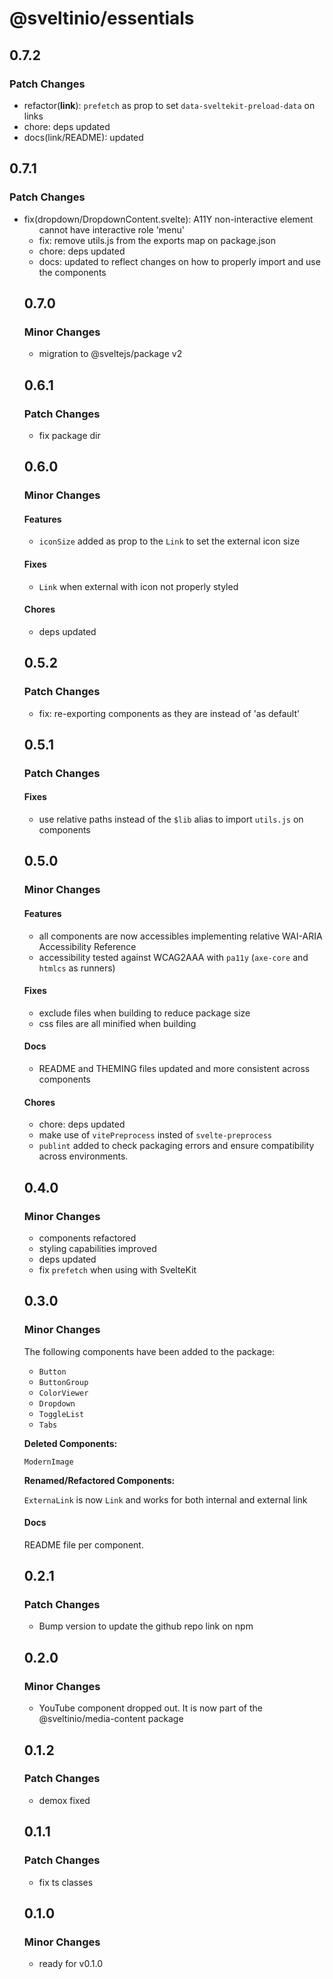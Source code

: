 # @sveltinio/essentials

## 0.7.2

### Patch Changes

- refactor(**link**): `prefetch` as prop to set `data-sveltekit-preload-data` on links
- chore: deps updated
- docs(link/README): updated

## 0.7.1

### Patch Changes

- fix(dropdown/DropdownContent.svelte): A11Y non-interactive element <ul> cannot have interactive role 'menu'
- fix: remove utils.js from the exports map on package.json
- chore: deps updated
- docs: updated to reflect changes on how to properly import and use the components

## 0.7.0

### Minor Changes

- migration to @sveltejs/package v2

## 0.6.1

### Patch Changes

- fix package dir

## 0.6.0

### Minor Changes

#### Features

- `iconSize` added as prop to the `Link` to set the external icon size

#### Fixes

- `Link` when external with icon not properly styled

#### Chores

- deps updated

## 0.5.2

### Patch Changes

- fix: re-exporting components as they are instead of 'as default'

## 0.5.1

### Patch Changes

#### Fixes

- use relative paths instead of the `$lib` alias to import `utils.js` on components

## 0.5.0

### Minor Changes

#### Features

- all components are now accessibles implementing relative WAI-ARIA Accessibility Reference
- accessibility tested against WCAG2AAA with `pa11y` (`axe-core` and `htmlcs` as runners)

#### Fixes

- exclude files when building to reduce package size
- css files are all minified when building

#### Docs

- README and THEMING files updated and more consistent across components

#### Chores

- chore: deps updated
- make use of `vitePreprocess` insted of `svelte-preprocess`
- `publint` added to check packaging errors and ensure compatibility across environments.

## 0.4.0

### Minor Changes

- components refactored
- styling capabilities improved
- deps updated
- fix `prefetch` when using with SvelteKit

## 0.3.0

### Minor Changes

The following components have been added to the package:

- `Button`
- `ButtonGroup`
- `ColorViewer`
- `Dropdown`
- `ToggleList`
- `Tabs`

**Deleted Components:**

`ModernImage`

**Renamed/Refactored Components:**

`ExternaLink` is now `Link` and works for both internal and external link

#### Docs

README file per component.

## 0.2.1

### Patch Changes

- Bump version to update the github repo link on npm

## 0.2.0

### Minor Changes

- YouTube component dropped out. It is now part of the @sveltinio/media-content package

## 0.1.2

### Patch Changes

- demox fixed

## 0.1.1

### Patch Changes

- fix ts classes

## 0.1.0

### Minor Changes

- ready for v0.1.0
